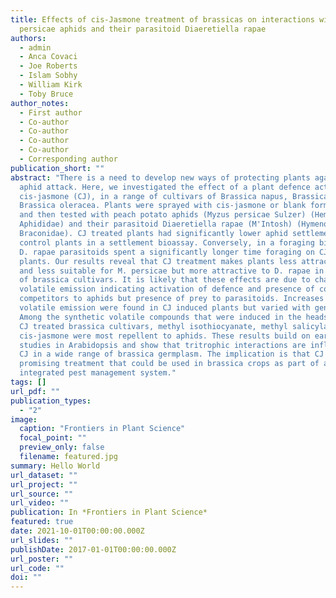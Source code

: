 ```yaml
---
title: Effects of cis-Jasmone treatment of brassicas on interactions with Myzus
  persicae aphids and their parasitoid Diaeretiella rapae
authors:
  - admin
  - Anca Covaci
  - Joe Roberts
  - Islam Sobhy
  - William Kirk
  - Toby Bruce
author_notes:
  - First author
  - Co-author
  - Co-author
  - Co-author
  - Co-author
  - Corresponding author
publication_short: ""
abstract: "There is a need to develop new ways of protecting plants against
  aphid attack. Here, we investigated the effect of a plant defence activator,
  cis-jasmone (CJ), in a range of cultivars of Brassica napus, Brassica rapa and
  Brassica oleracea. Plants were sprayed with cis-jasmone or blank formulation
  and then tested with peach potato aphids (Myzus persicae Sulzer) (Hemiptera:
  Aphididae) and their parasitoid Diaeretiella rapae (M'Intosh) (Hymenoptera:
  Braconidae). CJ treated plants had significantly lower aphid settlement than
  control plants in a settlement bioassay. Conversely, in a foraging bioassay,
  D. rapae parasitoids spent a significantly longer time foraging on CJ treated
  plants. Our results reveal that CJ treatment makes plants less attractive to
  and less suitable for M. persicae but more attractive to D. rapae in a range
  of brassica cultivars. It is likely that these effects are due to changes in
  volatile emission indicating activation of defence and presence of conspecific
  competitors to aphids but presence of prey to parasitoids. Increases in
  volatile emission were found in CJ induced plants but varied with genotype.
  Among the synthetic volatile compounds that were induced in the headspace of
  CJ treated brassica cultivars, methyl isothiocyanate, methyl salicylate and
  cis-jasmone were most repellent to aphids. These results build on earlier
  studies in Arabidopsis and show that tritrophic interactions are influenced by
  CJ in a wide range of brassica germplasm. The implication is that CJ is a
  promising treatment that could be used in brassica crops as part of an
  integrated pest management system."
tags: []
url_pdf: ""
publication_types:
  - "2"
image:
  caption: "Frontiers in Plant Science"
  focal_point: ""
  preview_only: false
  filename: featured.jpg
summary: Hello World
url_dataset: ""
url_project: ""
url_source: ""
url_video: ""
publication: In *Frontiers in Plant Science*
featured: true
date: 2021-10-01T00:00:00.000Z
url_slides: ""
publishDate: 2017-01-01T00:00:00.000Z
url_poster: ""
url_code: ""
doi: ""
---
```

